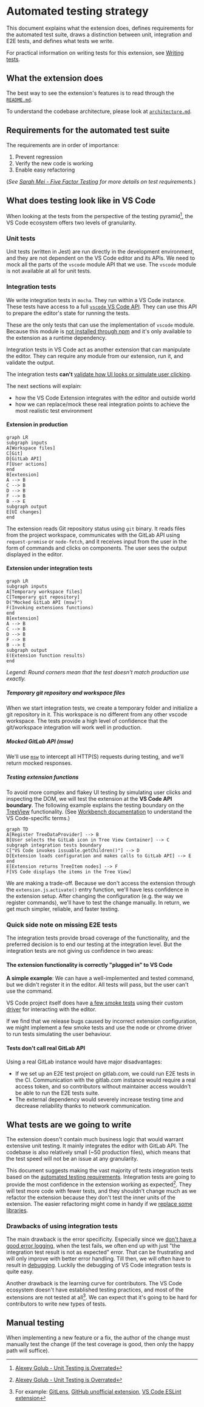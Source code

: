 # Automated testing strategy

This document explains what the extension does, defines requirements for the automated test suite, draws a distinction between unit, integration and E2E tests, and defines what tests we write.

For practical information on writing tests for this extension, see [Writing tests](writing-tests.md).

## What the extension does

The best way to see the extension's features is to read through the [`README.md`](../README.md).

To understand the codebase architecture, please look at [`architecture.md`](architecture.md).

## Requirements for the automated test suite

The requirements are in order of importance:

1. Prevent regression
1. Verify the new code is working
1. Enable easy refactoring

(_See [Sarah Mei - Five Factor Testing](https://madeintandem.com/blog/five-factor-testing/) for more details on test requirements._)

## What does testing look like in VS Code

When looking at the tests from the perspective of the testing pyramid[^1], the VS Code ecosystem offers two levels of granularity.

### Unit tests

Unit tests (written in Jest) are run directly in the development environment, and they are not dependent on the VS Code editor and its APIs. We need to mock all the parts of the `vscode` module API that we use. The `vscode` module is not available at all for unit tests.

### Integration tests

We write integration tests in `mocha`. They run within a VS Code instance. These tests have access to a full [`vscode` VS Code API](https://code.visualstudio.com/api/references/vscode-api). They can use this API to prepare the editor's state for running the tests.

These are the only tests that can use the implementation of `vscode` module. Because this module is [not installed through npm](https://gitlab.com/gitlab-org/gitlab-vscode-extension/-/blob/7bd63cafb794e565dce30005a06ea9d073740388/package.json#L519-524) and it's only available to the extension as a runtime dependency.

Integration tests in VS Code act as another extension that can manipulate the editor. They can require any module from our extension, run it, and validate the output.

The integration tests **can't** [validate how UI looks or simulate user clicking](#quick-side-note-on-missing-e2e-tests).

The next sections will explain:

- how the VS Code Extension integrates with the editor and outside world
- how we can replace/mock these real integration points to achieve the most realistic test environment

#### Extension in production

```mermaid
graph LR
subgraph inputs
A[Workspace files]
C[Git]
D[GitLab API]
F[User actions]
end
B[extension]
A --> B
C --> B
D --> B
F --> B
B --> E
subgraph output
E[UI changes]
end
```

The extension reads Git repository status using `git` binary. It reads files from the project workspace, communicates with the GitLab API using `request-promise` or `node-fetch`, and it receives input from the user in the form of commands and clicks on components. The user sees the output displayed in the editor.

#### Extension under integration tests

```mermaid
graph LR
subgraph inputs
A[Temporary workspace files]
C[Temporary git repository]
D("Mocked GitLab API (msw)")
F(Invoking extensions functions)
end
B[extension]
A --> B
C --> B
D --> B
F --> B
B --> E
subgraph output
E(Extension function results)
end
```

_Legend: Round corners mean that the test doesn't match production use exactly._

##### Temporary git repository and workspace files

When we start integration tests, we create a temporary folder and initialize a git repository in it. This workspace is no different from any other vscode workspace. The tests provide a high level of confidence that the git/workspace integration will work well in production.

##### Mocked GitLab API (msw)

We'll use [`msw`](https://mswjs.io/docs/) to intercept all HTTP(S) requests during testing, and we'll return mocked responses.

##### Testing extension functions

To avoid more complex and flakey UI testing by simulating user clicks and inspecting the DOM, we will test the extension at the **VS Code API boundary**. The following example explains the testing boundary on the [TreeView](https://code.visualstudio.com/api/extension-guides/tree-view) functionality. (See [Workbench documentation](https://code.visualstudio.com/api/extension-capabilities/extending-workbench) to understand the VS Code-specific terms.)

```mermaid
graph TD
A[Register TreeDataProvider] --> B
B[User selects the GitLab icon in Tree View Container] --> C
subgraph integration tests boundary
C["VS Code invokes issuable.getChildren()"] --> D
D[Extension loads configuration and makes calls to GitLab API] --> E
end
E[Extension returns TreeItem nodes] --> F
F[VS Code displays the items in the Tree View]
```

We are making a trade-off. Because we don't access the extension through the `extension.js`.`activate()` entry function, we'll have less confidence in the extension setup. After changing the configuration (e.g. the way we register commands), we'll have to test the change manually. In return, we get much simpler, reliable, and faster testing.

### Quick side note on missing E2E tests

The integration tests provide broad coverage of the functionality, and the preferred decision is to end our testing at the integration level. But the integration tests are not giving us confidence in two areas:

#### The extension functionality is correctly "plugged in" to VS Code

**A simple example**: We can have a well-implemented and tested command, but we didn't register it in the editor. All tests will pass, but the user can't use the command.

VS Code project itself does have [a few smoke tests](https://github.com/microsoft/vscode/tree/c1f44f4e3e6410b53b74de904562cd507b96aa8c/test/smoke/src/areas) using their custom [driver](https://github.com/microsoft/vscode/blob/c1f44f4e3e6410b53b74de904562cd507b96aa8c/src/vs/platform/driver/node/driver.ts) for interacting with the editor.

If we find that we release bugs caused by incorrect extension configuration, we might implement a few smoke tests and use the node or chrome driver to run tests simulating the user behaviour.

#### Tests don't call real GitLab API

Using a real GitLab instance would have major disadvantages:

- If we set up an E2E test project on gitlab.com, we could run E2E tests in the CI. Communication with the gitlab.com instance would require a real access token, and so contributors without maintainer access wouldn't be able to run the E2E tests suite.
- The external dependency would severely increase testing time and decrease reliability thanks to network communication.

## What tests are we going to write

The extension doesn't contain much business logic that would warrant extensive unit testing. It mainly integrates the editor with GitLab API. The codebase is also relatively small (~50 production files), which means that the test speed will not be an issue at any granularity.

This document suggests making the vast majority of tests integration tests based on the [automated testing requirements](#requirements-for-the-automated-test-suite). Integration tests are going to provide the most confidence in the extension working as expected[^1]. They will test more code with fewer tests, and they shouldn't change much as we refactor the extension because they don't test the inner units of the extension. The easier refactoring might come in handy if we [replace some libraries](https://gitlab.com/gitlab-org/gitlab-vscode-extension/-/merge_requests/54).

### Drawbacks of using integration tests

The main drawback is the error specificity. Especially since we [don't have a good error logging](https://gitlab.com/gitlab-org/gitlab-vscode-extension/-/issues/145), when the test fails, we often end up with just "the integration test result is not as expected" error. That can be frustrating and will only improve with better error handling. Till then, we will often have to result in [debugging](writing-tests.md#debugging-integration-tests). Luckily the debugging of VS Code integration tests is quite easy.

Another drawback is the learning curve for contributors. The VS Code ecosystem doesn't have established testing practices, and most of the extensions are not tested at all[^3]. We can expect that it's going to be hard for contributors to write new types of tests.

## Manual testing

When implementing a new feature or a fix, the author of the change must manually test the change (if the test coverage is good, then only the happy path will suffice).

[^1]: [Alexey Golub - Unit Testing is Overrated](https://tyrrrz.me/blog/unit-testing-is-overrated)
[^2]: [Ham Vocke - Practical Testing Pyramid](https://martinfowler.com/articles/practical-test-pyramid.html)
[^3]: For example: [GitLens](https://github.com/eamodio/vscode-gitlens), [GitHub unofficial extension](https://marketplace.visualstudio.com/items?itemName=KnisterPeter.vscode-github), [VS Code ESLint extension](https://github.com/Microsoft/vscode-eslint)
